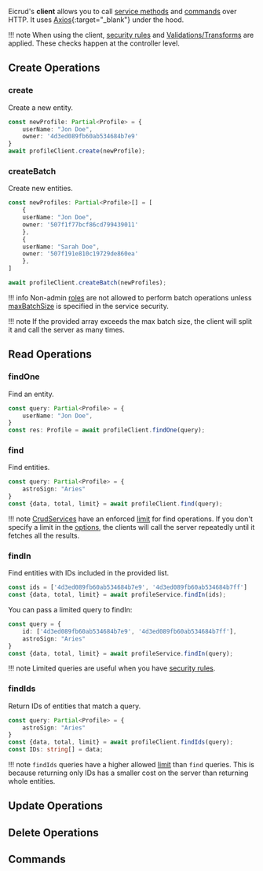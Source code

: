 Eicrud's **client** allows you to call [service methods](../services/operations.md) and [commands](../services/commands.md) over HTTP. It uses [Axios](https://axios-http.com/){:target="_blank"} under the hood.

!!! note
    When using the client, [security rules](../security/definition.md) and [Validations/Transforms](../validation/definition.md) are applied. These checks happen at the controller level.

## Create Operations

### create
Create a new entity. 
```typescript
const newProfile: Partial<Profile> = {
    userName: "Jon Doe",
    owner: '4d3ed089fb60ab534684b7e9'
}
await profileClient.create(newProfile);
```

### createBatch
Create new entities.
```typescript
const newProfiles: Partial<Profile>[] = [
    {
    userName: "Jon Doe",
    owner: '507f1f77bcf86cd799439011'
    },
    {
    userName: "Sarah Doe",
    owner: '507f191e810c19729de860ea'
    },
]

await profileClient.createBatch(newProfiles);
```

!!! info 
    Non-admin [roles](roles.md) are not allowed to perform batch operations unless [maxBatchSize](../configuration/limits.md#crudsecurityrights) is specified in the service security. 

!!! note
    If the provided array exceeds the max batch size, the client will split it and call the server as many times.

## Read Operations

### findOne
Find an entity.
```typescript
const query: Partial<Profile> = {
    userName: "Jon Doe",
}
const res: Profile = await profileClient.findOne(query);
```

### find
Find entities.
```typescript
const query: Partial<Profile> = {
    astroSign: "Aries"
}
const {data, total, limit} = await profileClient.find(query);
```

!!! note
    [CrudServices](../services/definition.md) have an enforced [limit](../configuration/limits.md#limitoptions) for find operations. If you don't specify a limit in the [options](), the clients will call the server repeatedly until it fetches all the results.

### findIn 
Find entities with IDs included in the provided list. 
```typescript
const ids = ['4d3ed089fb60ab534684b7e9', '4d3ed089fb60ab534684b7ff']
const {data, total, limit} = await profileService.findIn(ids);
```
You can pass a limited query to findIn:
```typescript
const query = {
    id: ['4d3ed089fb60ab534684b7e9', '4d3ed089fb60ab534684b7ff'],
    astroSign: "Aries"
}
const {data, total, limit} = await profileService.findIn(query);
```
!!! note
    Limited queries are useful when you have [security rules](../security/definition.md).

### findIds
Return IDs of entities that match a query.
```typescript
const query: Partial<Profile> = {
    astroSign: "Aries"
}
const {data, total, limit} = await profileClient.findIds(query);
const IDs: string[] = data;
```
!!! note
    `findIds` queries have a higher allowed [limit](../configuration/limits.md#limitoptions) than `find` queries. This is because returning only IDs has a smaller cost on the server than returning whole entities.

## Update Operations

## Delete Operations

## Commands




